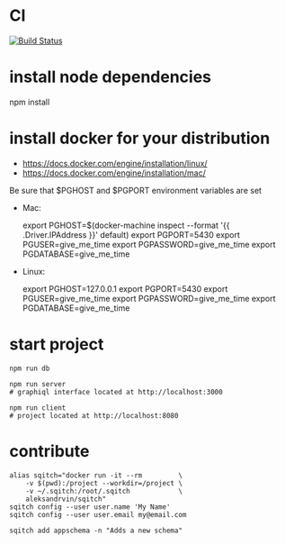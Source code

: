 # CI

[![Build Status](https://travis-ci.org/prevostc/givemetime.svg?branch=master)](https://travis-ci.org/prevostc/givemetime)

# install node dependencies

npm install

# install docker for your distribution

- https://docs.docker.com/engine/installation/linux/
- https://docs.docker.com/engine/installation/mac/

Be sure that $PGHOST and $PGPORT environment variables are set

- Mac:

    export PGHOST=$(docker-machine inspect --format '{{ .Driver.IPAddress }}' default)
    export PGPORT=5430
    export PGUSER=give_me_time
    export PGPASSWORD=give_me_time
    export PGDATABASE=give_me_time

- Linux:

    export PGHOST=127.0.0.1
    export PGPORT=5430
    export PGUSER=give_me_time
    export PGPASSWORD=give_me_time
    export PGDATABASE=give_me_time

# start project

    npm run db

    npm run server
    # graphiql interface located at http://localhost:3000

    npm run client
    # project located at http://localhost:8080

# contribute

    alias sqitch="docker run -it --rm         \
        -v $(pwd):/project --workdir=/project \
        -v ~/.sqitch:/root/.sqitch            \
        aleksandrvin/sqitch"
    sqitch config --user user.name 'My Name'
    sqitch config --user user.email my@email.com
    
    sqitch add appschema -n "Adds a new schema" 